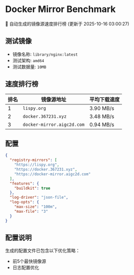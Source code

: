 # Docker Mirror Benchmark

🚀 自动生成的镜像源速度排行榜 (更新于 2025-10-16 03:00:27)

## 测试镜像
- 镜像名称: `library/nginx:latest`
- 测试架构: `amd64`
- 测试数据量: `10MB`

## 速度排行榜
| 排名 | 镜像源地址 | 平均下载速度 |
|------|------------|--------------|
| 1 | `lispy.org` | 3.90 MB/s |
| 2 | `docker.367231.xyz` | 3.48 MB/s |
| 3 | `docker-mirror.aigc2d.com` | 0.94 MB/s |

## 配置

```json
{
  "registry-mirrors": [
    "https://lispy.org",
    "https://docker.367231.xyz",
    "https://docker-mirror.aigc2d.com"
  ],
  "features": {
    "buildkit": true
  },
  "log-driver": "json-file",
  "log-opts": {
    "max-size": "100m",
    "max-file": "3"
  }
}
```

## 配置说明
生成的配置文件已包含以下优化策略：
- 前5个最快镜像源
- 日志配置优化

